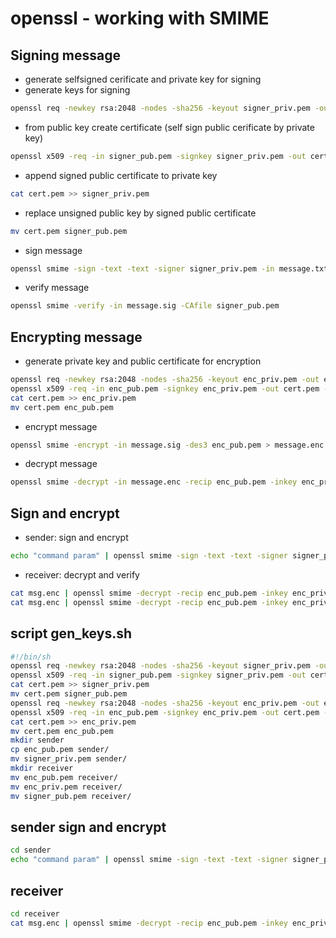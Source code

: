 # openssl - working with SMIME
## Signing message
* generate selfsigned cerificate and private key for signing
 * generate keys for signing
  ```bash
  openssl req -newkey rsa:2048 -nodes -sha256 -keyout signer_priv.pem -out signer_pub.pem
```
 * from public key create certificate (self sign public cerificate by private key)
  ```bash
openssl x509 -req -in signer_pub.pem -signkey signer_priv.pem -out cert.pem -sha256 -days 3650
```
  * append signed public certificate to private key
  ```bash
cat cert.pem >> signer_priv.pem
```
   * replace unsigned public key by signed public certificate
  ```bash
mv cert.pem signer_pub.pem
```
* sign message
```bash
openssl smime -sign -text -text -signer signer_priv.pem -in message.txt > message.sig
```
* verify message
```bash
openssl smime -verify -in message.sig -CAfile signer_pub.pem
```
## Encrypting message
* generate private key and public certificate for encryption
```bash
openssl req -newkey rsa:2048 -nodes -sha256 -keyout enc_priv.pem -out enc_pub.pem
openssl x509 -req -in enc_pub.pem -signkey enc_priv.pem -out cert.pem -sha256 -days 3650
cat cert.pem >> enc_priv.pem
mv cert.pem enc_pub.pem
```
* encrypt message
```bash
openssl smime -encrypt -in message.sig -des3 enc_pub.pem > message.enc
```
* decrypt message
```bash
openssl smime -decrypt -in message.enc -recip enc_pub.pem -inkey enc_priv.pem
```
## Sign and encrypt
* sender: sign and encrypt
```bash
echo "command param" | openssl smime -sign -text -text -signer signer_priv.pem | openssl smime -encrypt -des3 enc_pub.pem > msg.enc
```
* receiver: decrypt and verify
```bash
cat msg.enc | openssl smime -decrypt -recip enc_pub.pem -inkey enc_priv.pem | openssl smime -verify -CAfile signer_pub.pem
cat msg.enc | openssl smime -decrypt -recip enc_pub.pem -inkey enc_priv.pem | openssl smime -verify -CAfile signer_pub.pem 2> /dev/null | sed -n 3p
```


## script gen_keys.sh
```bash
#!/bin/sh
openssl req -newkey rsa:2048 -nodes -sha256 -keyout signer_priv.pem -out signer_pub.pem -subj "/C=GB/ST=London/L=London/O=Global Security/OU=IT Department/CN=example.com"
openssl x509 -req -in signer_pub.pem -signkey signer_priv.pem -out cert.pem -sha256 -days 3650
cat cert.pem >> signer_priv.pem
mv cert.pem signer_pub.pem
openssl req -newkey rsa:2048 -nodes -sha256 -keyout enc_priv.pem -out enc_pub.pem -subj "/C=GB/ST=London/L=London/O=Global Security/OU=IT Department/CN=example.com"
openssl x509 -req -in enc_pub.pem -signkey enc_priv.pem -out cert.pem -sha256 -days 3650
cat cert.pem >> enc_priv.pem
mv cert.pem enc_pub.pem
mkdir sender
cp enc_pub.pem sender/
mv signer_priv.pem sender/
mkdir receiver
mv enc_pub.pem receiver/
mv enc_priv.pem receiver/
mv signer_pub.pem receiver/
```
## sender sign and encrypt
```bash
cd sender
echo "command param" | openssl smime -sign -text -text -signer signer_priv.pem | openssl smime -encrypt -des3 enc_pub.pem > msg.enc
```
## receiver
```bash
cd receiver
cat msg.enc | openssl smime -decrypt -recip enc_pub.pem -inkey enc_priv.pem | openssl smime -verify -CAfile signer_pub.pem
```

